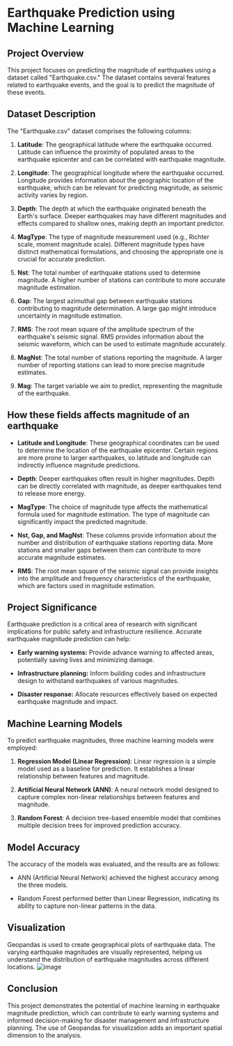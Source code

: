 # Earthquake Prediction using Machine Learning

## Project Overview
This project focuses on predicting the magnitude of earthquakes using a dataset called "Earthquake.csv." The dataset contains several features related to earthquake events, and the goal is to predict the magnitude of these events. 
## Dataset Description

The "Earthquake.csv" dataset comprises the following columns:

1. **Latitude**: The geographical latitude where the earthquake occurred. Latitude can influence the proximity of populated areas to the earthquake epicenter and can be correlated with earthquake magnitude.

2. **Longitude**: The geographical longitude where the earthquake occurred. Longitude provides information about the geographic location of the earthquake, which can be relevant for predicting magnitude, as seismic activity varies by region.

3. **Depth**: The depth at which the earthquake originated beneath the Earth's surface. Deeper earthquakes may have different magnitudes and effects compared to shallow ones, making depth an important predictor.

4. **MagType**: The type of magnitude measurement used (e.g., Richter scale, moment magnitude scale). Different magnitude types have distinct mathematical formulations, and choosing the appropriate one is crucial for accurate prediction.

5. **Nst**: The total number of earthquake stations used to determine magnitude. A higher number of stations can contribute to more accurate magnitude estimation.

6. **Gap**: The largest azimuthal gap between earthquake stations contributing to magnitude determination. A large gap might introduce uncertainty in magnitude estimation.

7. **RMS**: The root mean square of the amplitude spectrum of the earthquake's seismic signal. RMS provides information about the seismic waveform, which can be used to estimate magnitude accurately.

8. **MagNst**: The total number of stations reporting the magnitude. A larger number of reporting stations can lead to more precise magnitude estimates.

9. **Mag**: The target variable we aim to predict, representing the magnitude of the earthquake.

## How these fields affects magnitude of an earthquake

- **Latitude and Longitude**: These geographical coordinates can be used to determine the location of the earthquake epicenter. Certain regions are more prone to larger earthquakes, so latitude and longitude can indirectly influence magnitude predictions.

- **Depth**: Deeper earthquakes often result in higher magnitudes. Depth can be directly correlated with magnitude, as deeper earthquakes tend to release more energy.

- **MagType**: The choice of magnitude type affects the mathematical formula used for magnitude estimation. The type of magnitude can significantly impact the predicted magnitude.

- **Nst, Gap, and MagNst**: These columns provide information about the number and distribution of earthquake stations reporting data. More stations and smaller gaps between them can contribute to more accurate magnitude estimates.

- **RMS**: The root mean square of the seismic signal can provide insights into the amplitude and frequency characteristics of the earthquake, which are factors used in magnitude estimation.

## Project Significance

Earthquake prediction is a critical area of research with significant implications for public safety and infrastructure resilience. Accurate earthquake magnitude prediction can help:

- **Early warning systems:** Provide advance warning to affected areas, potentially saving lives and minimizing damage.

- **Infrastructure planning:** Inform building codes and infrastructure design to withstand earthquakes of various magnitudes.

- **Disaster response:** Allocate resources effectively based on expected earthquake magnitude and impact.

## Machine Learning Models

To predict earthquake magnitudes, three machine learning models were employed:

1. **Regression Model (Linear Regression)**: Linear regression is a simple model used as a baseline for prediction. It establishes a linear relationship between features and magnitude.

2. **Artificial Neural Network (ANN)**: A neural network model designed to capture complex non-linear relationships between features and magnitude.

3. **Random Forest**: A decision tree-based ensemble model that combines multiple decision trees for improved prediction accuracy.

## Model Accuracy

The accuracy of the models was evaluated, and the results are as follows:

- ANN (Artificial Neural Network) achieved the highest accuracy among the three models.

- Random Forest performed better than Linear Regression, indicating its ability to capture non-linear patterns in the data.

## Visualization

Geopandas is used to create geographical plots of earthquake data. The varying earthquake magnitudes are visually represented, helping us understand the distribution of earthquake magnitudes across different locations.
![image](https://github.com/Vageesh-Jayaraman/Earthquake-Prediction/assets/143870355/4f775df8-467b-41f0-8d6d-b16bff57a6e6)

## Conclusion
This project demonstrates the potential of machine learning in earthquake magnitude prediction, which can contribute to early warning systems and informed decision-making for disaster management and infrastructure planning. The use of Geopandas for visualization adds an important spatial dimension to the analysis.

